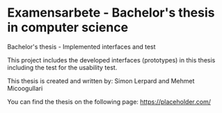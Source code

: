 # Examensarbete - Bachelor's thesis in computer science
Bachelor's thesis - Implemented interfaces and test

This project includes the developed interfaces (prototypes) in this thesis including the test for the usability test.

This thesis is created and written by: 
Simon Lerpard and Mehmet Micoogullari

You can find the thesis on the following page:
https://placeholder.com/
